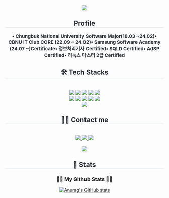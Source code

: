 <div align= "center">
    <img src="https://capsule-render.vercel.app/api?type=soft&color=02a7ed&height=240&text=Sangho%20Lee&animation=fadeIn&fontColor=000000&fontSize=60" />
    </div>
    <div align= "center"> 
    <h2 style="border-bottom: 1px solid #d8dee4; color: #282d33;"> Profile </h2>  
    <div style="font-weight: 700; font-size: 15px; text-align: center; color: #282d33;"> • Chungbuk National University Software Major(18.03 ~24.02)</li>• CBNU IT Club CORE (22.09 ~ 24.02)</li>• Samsung Software Academy (24.07 ~)</li></li>Certificate</li>• 정보처리기사 Certified</li>• SQLD Certified</li>• AdSP Certified</li>• 리눅스 마스터 2급 Certified </div> 
    </div>
    <div align= "center">
    <h2 style="border-bottom: 1px solid #d8dee4; color: #282d33;"> 🛠️ Tech Stacks </h2> <br> 
    <div style="margin: 0 auto; text-align: center;" align= "center"> <img src="https://img.shields.io/badge/Amazon AWS-232F3E?style=flat&logo=Amazon AWS&logoColor=white">
          <img src="https://img.shields.io/badge/Git-F05032?style=flat&logo=Git&logoColor=white">
          <img src="https://img.shields.io/badge/Github-181717?style=flat&logo=Github&logoColor=white">
          <img src="https://img.shields.io/badge/Java-007396?style=flat&logo=Java&logoColor=white">
          <img src="https://img.shields.io/badge/Javascript-F7DF1E?style=flat&logo=Javascript&logoColor=white">
          <br/><img src="https://img.shields.io/badge/Linux-FCC624?style=flat&logo=Linux&logoColor=white">
          <img src="https://img.shields.io/badge/MySQL-4479A1?style=flat&logo=MySQL&logoColor=white">
          <img src="https://img.shields.io/badge/MongoDB-47A248?style=flat&logo=MongoDB&logoColor=white">
          <img src="https://img.shields.io/badge/Spring Boot-6DB33F?style=flat&logo=Spring Boot&logoColor=white">
          <img src="https://img.shields.io/badge/Tailwind CSS-06B6D4?style=flat&logo=Tailwind CSS&logoColor=white">
          <br/><img src="https://img.shields.io/badge/Recoil-0179f3?style=flat&logo=Recoil&logoColor=white">
          </div>
    </div>
    <div align= "center">
    <h2 style="border-bottom: 1px solid #d8dee4; color: #282d33;"> 🧑‍💻 Contact me </h2> <br> 
    <div align= "center"> <a href=mailto:tkdgh228@gmail.com> <img src="https://img.shields.io/badge/Gmail-EA4335?style=flat&logo=Gmail&logoColor=white&link=mailto:tkdgh228@gmail.com"> </a>
         <a href=https://www.notion.so/Hi-I-m-Sangho-Lee-915dc7fe721647348d24b0252e95ff9a?pvs=4> <img src="https://img.shields.io/badge/Notion-000000?style=flat&logo=Notion&logoColor=white&link=https://www.notion.so/Hi-I-m-Sangho-Lee-915dc7fe721647348d24b0252e95ff9a?pvs=4"> </a>
         <a href=https://velog.io/@tkdgh6427> <img src="https://img.shields.io/badge/Velog-20C997?style=flat&logo=Velog&logoColor=white&link=https://velog.io/@tkdgh6427"> </a>
          </div>  <br> 
    <div align= "center"> <a href="https://hits.seeyoufarm.com"> <img src="https://hits.seeyoufarm.com/api/count/incr/badge.svg?url=https%3A%2F%2Fgithub.com%2Fsangholee228%2F&count_bg=%23000000&title_bg=%23000000&icon=github.svg&icon_color=%23FFFFFF&title=GitHub&edge_flat=false"/></a>
       </div> 
    </div>
    <div align= "center"> 
    <h2 style="border-bottom: 1px solid #d8dee4; color: #282d33;"> 🏅 Stats </h2> <div align= "center">   </div> 
      <h3 align="center">👩‍💻 My Github Stats 👩‍💻</h3>
<div align="center">

[![Anurag's GitHub stats](https://github-readme-stats.vercel.app/api?username=sangholee228&hide_title=true&show_icons=true&include_all_commits=true&disable_animations=true&theme=vue)](https://github.com/anuraghazra/github-readme-stats)
</div>
    </div>
    
